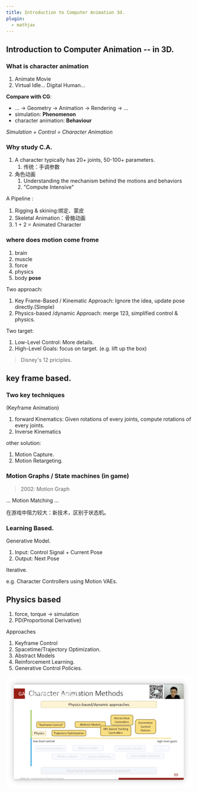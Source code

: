 ```yaml
---
title: Introduction to Computer Animation 3d.
plugin:
  - mathjax
---
```


## Introduction to Computer Animation -- in 3D.

### What is character animation

1. Animate Movie
2. Virtual Idle... Digital Human...

**Compare with CG**:

- ... -> Geometry -> Animation -> Rendering -> ...
- simulation: **Phenomenon**
- character animation: **Behaviour**

*Simulation + Control = Character Animation*

### Why study C.A.

1. A character typically has 20+ joints, 50-100+ parameters.
    1. 传统：手调参数
2. 角色动画
    1. Understanding the mechanism behind the motions and behaviors
    2. "Compute Intensive"

A Pipeline :

1. Rigging & skining:绑定、蒙皮
2. Skeletal Animation：骨骼动画
3. 1 + 2 = Animated Character

### where does motion come frome

1. brain
2. muscle
3. force
4. physics
5. body **pose**


Two approach: 

1. Key Frame-Based / Kinematic Approach: Ignore the idea, update pose directly.(Simple)
2. Physics-based /dynamic Approach: merge 123, simplified control & physics.

Two target:

1. Low-Level Control: More details.
2. High-Level Goals: focus on target. (e.g. lift up the box)

> Disney's 12 priciples.

## key frame based. 

### Two key techniques

(Keyframe Animation)

1. forward Kinematics: Given rotations of every joints, compute rotations of every joints.
2. Inverse Kinematics

other solution: 

1. Motion Capture.
2. Motion Retargeting.

### Motion Graphs / State machines (in game)

> 2002: Motion Graph

... Motion Matching ...

在游戏中阻力较大：新技术，区别于状态机。

### Learning Based.

Generative Model.

1. Input: Control Signal + Current Pose
2. Output: Next Pose

Iterative.

e.g. Character Controllers using Motion VAEs.

## Physics based

1. force, torque -> simulation
2. PD(Proportional Derivative)

Approaches

1. Keyframe Control
2. Spacetime/Trajectory Optimization.
3. Abstract Models
4. Reinforcement Learning.
5. Generative Control Policies.

![](media/16655417660523.jpg)



